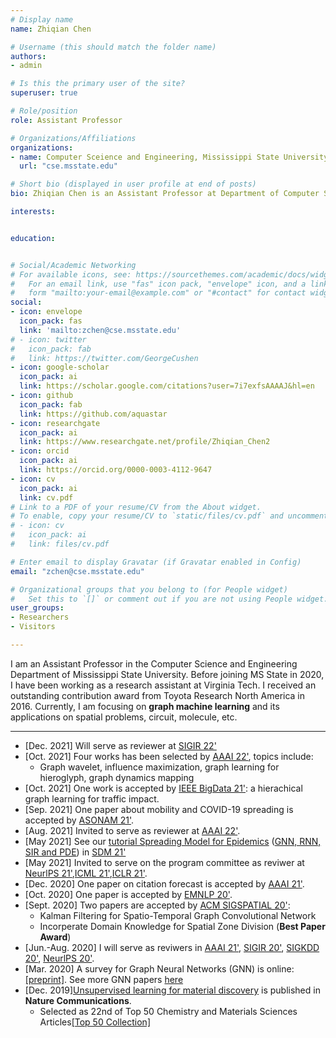 ```yaml
---
# Display name
name: Zhiqian Chen

# Username (this should match the folder name)
authors:
- admin

# Is this the primary user of the site?
superuser: true

# Role/position
role: Assistant Professor

# Organizations/Affiliations
organizations:
- name: Computer Sceience and Engineering, Mississippi State University
  url: "cse.msstate.edu"

# Short bio (displayed in user profile at end of posts)
bio: Zhiqian Chen is an Assistant Professor at Department of Computer Science and Engineering at Mississippi State University, focusing on graph machine learning.

interests:


education:


# Social/Academic Networking
# For available icons, see: https://sourcethemes.com/academic/docs/widgets/#icons
#   For an email link, use "fas" icon pack, "envelope" icon, and a link in the
#   form "mailto:your-email@example.com" or "#contact" for contact widget.
social:
- icon: envelope
  icon_pack: fas
  link: 'mailto:zchen@cse.msstate.edu'
# - icon: twitter
#   icon_pack: fab
#   link: https://twitter.com/GeorgeCushen
- icon: google-scholar
  icon_pack: ai
  link: https://scholar.google.com/citations?user=7i7exfsAAAAJ&hl=en
- icon: github
  icon_pack: fab
  link: https://github.com/aquastar
- icon: researchgate
  icon_pack: ai
  link: https://www.researchgate.net/profile/Zhiqian_Chen2
- icon: orcid
  icon_pack: ai
  link: https://orcid.org/0000-0003-4112-9647
- icon: cv
  icon_pack: ai
  link: cv.pdf
# Link to a PDF of your resume/CV from the About widget.
# To enable, copy your resume/CV to `static/files/cv.pdf` and uncomment the lines below.  
# - icon: cv
#   icon_pack: ai
#   link: files/cv.pdf

# Enter email to display Gravatar (if Gravatar enabled in Config)
email: "zchen@cse.msstate.edu"

# Organizational groups that you belong to (for People widget)
#   Set this to `[]` or comment out if you are not using People widget.  
user_groups:
- Researchers
- Visitors

---
```

I am an Assistant Professor in the Computer Science and Engineering Department of Mississippi State University. Before joining MS State in 2020, I have been working as a research assistant at Virginia Tech. <!-- My Master Degree is obtained from Peking University and a B.S. from Huazhong University of Science and Technology respectively.  -->I received an outstanding contribution award from Toyota Research North America in 2016. Currently, I am focusing on **graph machine learning** and its applications on spatial problems, circuit, molecule, etc.

<!-- Researchers/students sharing the same interests are welcome to contact me for collaborations [[Openings]](/post/opening/). -->

-----
- [Dec. 2021] Will serve as reviewer at [SIGIR 22'](https://sigir.org/sigir2022/)
- [Oct. 2021] Four works has been selected by [AAAI 22'](https://aaai.org/Conferences/AAAI-22/), topics include:
  - Graph wavelet, influence maximization, graph learning for hieroglyph, graph dynamics mapping
- [Oct. 2021] One work is accepted by [IEEE BigData 21'](https://bigdataieee.org/BigData2021/): a hierachical graph learning for traffic impact.
- [Sep. 2021] One paper about mobility and COVID-19 spreading is accepted by [ASONAM 21'](https://asonam.cpsc.ucalgary.ca/2021/).
- [Aug. 2021] Invited to serve as reviewer at [AAAI 22'](https://aaai.org/Conferences/AAAI-22/).
- [May 2021] See our [tutorial Spreading Model for Epidemics](https://beiyulincs.github.io/pub/sdm_tutorial_21.html) ([GNN, RNN, SIR and PDE](/files/SDM21-part2.pptx)) in [SDM 21'](https://www.siam.org/conferences/cm/conference/sdm21)
- [May 2021] Invited to serve on the program committee as reviwer at [NeurlPS 21'](https://nips.cc),[ICML 21'](https://icml.cc/Conferences/2021),[ICLR 21'](https://iclr.cc/).
- [Dec. 2020] One paper on citation forecast is accepted by [AAAI 21'](https://aaai.org/Conferences/AAAI-21/#).
- [Oct. 2020] One paper is accepted by [EMNLP 20'](https://2020.emnlp.org).
- [Sept. 2020] Two papers are accepted by [ACM SIGSPATIAL 20'](https://sigspatial2020.sigspatial.org):
	- Kalman Filtering for Spatio-Temporal Graph Convolutional Network
	- Incorperate Domain Knowledge for Spatial Zone Division (**Best Paper Award**)
- [Jun.-Aug. 2020] I will serve as reviwers in [AAAI 21'](https://aaai.org/Conferences/AAAI-21/), [SIGIR 20'](https://sigir.org/sigir2020/), [SIGKDD 20'](https://www.kdd.org/kdd2020/), [NeurlPS 20'](https://nips.cc).
- [Mar. 2020] A survey for Graph Neural Networks (GNN) is online: [[preprint]](https://arxiv.org/abs/2002.11867). See more GNN papers [here](https://github.com/thunlp/GNNPapers)
- [Dec. 2019][Unsupervised learning for material discovery](https://www.nature.com/articles/s41467-019-13214-1) is published in **Nature Communications**.
  - Selected as 22nd of Top 50 Chemistry and Materials Sciences Articles[[Top 50 Collection]](https://www.nature.com/collections/giacagiaca)
